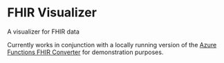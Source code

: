 # FHIR Visualizer
A visualizer for FHIR data

Currently works in conjunction with a locally running version of the [Azure Functions FHIR Converter](https://github.com/LTA-Thinking/FHIR-Converter) for demonstration purposes.